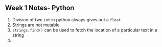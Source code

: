 
## Week 1 Notes- Python 

1) Division of two `int` in python always gives out a `float `
2) Strings are not mutable 
3) `strings.find()` can be used to fetch the location of a particular text in a string
4) 
<!--stackedit_data:
eyJoaXN0b3J5IjpbMjExMjA0NjU1MiwtMTA1ODMyMTA1N119
-->